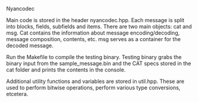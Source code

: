 Nyancodec


Main code is stored in the header nyancodec.hpp. Each message is split into blocks, fields, subfields and items. There are two main objects: cat and msg. Cat contains the information about message encoding/decoding, message composition, contents, etc. msg serves as a container for the decoded message.

Run the Makefile to compile the testing binary. Testing binary grabs the binary input from the sample_message.bin and the CAT specs stored in the cat folder and prints the contents in the console.

Additional utility functions and variables are stored in util.hpp. These are used to perform bitwise operations, perform various type conversions, etcetera.
